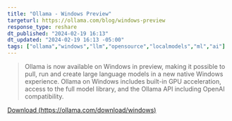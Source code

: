 ```yaml
---
title: "Ollama - Windows Preview"
targeturl: https://ollama.com/blog/windows-preview
response_type: reshare
dt_published: "2024-02-19 16:13"
dt_updated: "2024-02-19 16:13 -05:00"
tags: ["ollama","windows","llm","opensource","localmodels","ml","ai"]
---
```


> Ollama is now available on Windows in preview, making it possible to pull, run and create large language models in a new native Windows experience. Ollama on Windows includes built-in GPU acceleration, access to the full model library, and the Ollama API including OpenAI compatibility.

[Download (https://ollama.com/download/windows)](https://ollama.com/download/windows)
